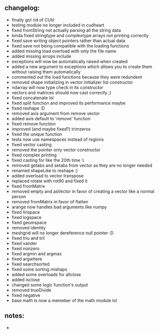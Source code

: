 ## changelog:

- finally got rid of CUtil
- testing module no longer included in cudheart
- fixed fromString not actually parsing all the string data
- kinda fixed stringtype and complextype arrays not printing correctly
- fixed save writing object pointers rather than actual data
- fixed save not being compatible with the loading functions
- added missing load overload with only the file name
- added missing arrops include
- exceptions will now be automatically raised when created
- added a new argument to exceptions which allows you to create them without raising them automatically
- commented out the load functions because they were redundent
- removed shape initializing in vector initializer list constructor
- ndarray will now type check in its constructor
- vectors and matrices should now cast correctly ;)
- fixed concatenate lol
- fixed split function and improved its performance maybe
- fixed reshape :D
- removed axis argument from remove vector
- added axis default to 'remove' function
- fixed remove function
- improved (and maybe fixed?) trimzeros
- fixed the unique function
- tests now use namespaces instead of regions
- fixed vector casting
- removed the pointer only vector constructor
- fixed complex printing
- fixed casting for like the 20th time :\
- removed getabs and setabs from vector as they are no longer needed
- renamed shapeLike to reshape :)
- added overload to vector transpose
- replaced rotate with rot90 and fixed it
- fixed fromMatrix
- removed empty and asVector in favor of creating a vector like a normal person
- removed fromMatrix in favor of flatten
- arange now handles bad arguments like numpy
- fixed linspace
- fixed logspace
- fixed geomspace
- removed identity
- meshgrid will no longer dereference null pointer :D
- fixed triu and tril
- fixed vander
- fixed nonzero
- fixed argmin and argmax
- fixed argwhere
- fixed searchsorted
- fixed some sorting mishaps
- added some overloads for allclose
- added isclose
- changed some logic function's output
- removed trueDivide
- fixed negative
- base math is now a memeber of the math module lol

## notes:
- 